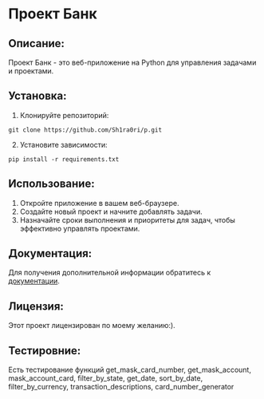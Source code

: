 # Проект Банк

## Описание:

Проект Банк - это веб-приложение на Python для управления задачами и проектами.

## Установка:

1. Клонируйте репозиторий:
```
git clone https://github.com/Sh1ra0ri/p.git
```
2. Установите зависимости:
```
pip install -r requirements.txt
```
## Использование:

1. Откройте приложение в вашем веб-браузере.
2. Создайте новый проект и начните добавлять задачи.
3. Назначайте сроки выполнения и приоритеты для задач, чтобы эффективно управлять проектами.

## Документация:

Для получения дополнительной информации обратитесь к [документации](README.md).

## Лицензия:

Этот проект лицензирован по моему желанию:).

## Тестировние:

Есть тестирование функций get_mask_card_number, get_mask_account, mask_account_card, filter_by_state, get_date, sort_by_date, filter_by_currency, transaction_descriptions, card_number_generator  
